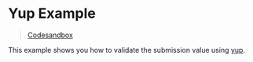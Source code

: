 # Yup Example

> [Codesandbox](https://codesandbox.io/s/github/edmundhung/conform/tree/main/examples/yup)

This example shows you how to validate the submission value using [yup](https://github.com/jquense/yup).
